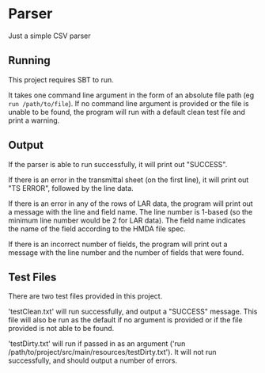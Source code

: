 # Parser
Just a simple CSV parser

## Running
This project requires SBT to run.

It takes one command line argument in the form of an absolute file path (eg `run /path/to/file`).  If no command line
argument is provided or the file is unable to be found, the program will run with a default clean test file and print 
a warning.

## Output
If the parser is able to run successfully, it will print out "SUCCESS". 

If there is an error in the transmittal sheet (on the first line), it will print out "TS ERROR", followed by the 
line data.

If there is an error in any of the rows of LAR data, the program will print out a message with the line and field name.
The line number is 1-based (so the minimum line number would be 2 for LAR data).  The field name indicates the name of the field according to the HMDA file spec.

If there is an incorrect number of fields, the program will print out a message with the line number and the number of
fields that were found.

## Test Files
There are two test files provided in this project.

'testClean.txt' will run successfully, and output a "SUCCESS" message.  This file will also be run as the default if
no argument is provided or if the file provided is not able to be found.

'testDirty.txt' will run if passed in as an argument ('run /path/to/project/src/main/resources/testDirty.txt').  It
will not run successfully, and should output a number of errors.

